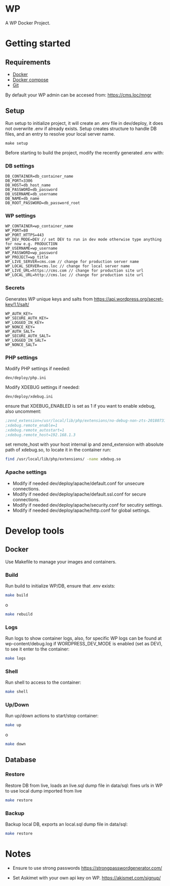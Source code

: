 # WP
A WP Docker Project.

# Getting started
## Requirements
- [Docker](https://docs.docker.com/engine/installation/)
- [Docker compose](https://docs.docker.com/compose/install/)
- [Git](https://git-scm.com/downloads)

By default your WP admin can be accesed from:
https://cms.loc/mngr


## Setup
Run setup to initialize project, it will create an .env file in dev/deploy, it does not overwrite .env if already exists. Setup creates structure to handle DB files, and an entry to resolve your local server name.
```env
make setup
```

Before starting to build the project, modify the recently generated .env with:

### DB settings
```env
DB_CONTAINER=db_container_name
DB_PORT=3306
DB_HOST=db_host_name
DB_PASSWORD=db_password
DB_USERNAME=db_username
DB_NAME=db_name
DB_ROOT_PASSWORD=db_password_root
```

### WP settings
```env
WP_CONTAINER=wp_container_name
WP_PORT=80
WP_PORT_HTTPS=443
WP_DEV_MODE=DEV // set DEV to run in dev mode otherwise type anything for now e.g. PRODUCTION
WP_USERNAME=wp_username
WP_PASSWORD=wp_password
WP_PROJECT=wp_title
WP_LIVE_SERVER=cms.com // change for production server name 
WP_LOCAL_SERVER=cms.loc // change for local server name 
WP_LIVE_URL=https://cms.com // change for production site url
WP_LOCAL_URL=http://cms.loc // change for production site url
```

### Secrets
Generates WP unique keys and salts from
https://api.wordpress.org/secret-key/1.1/salt/
```env
WP_AUTH_KEY=
WP_SECURE_AUTH_KEY=
WP_LOGGED_IN_KEY=
WP_NONCE_KEY=
WP_AUTH_SALT=
WP_SECURE_AUTH_SALT=
WP_LOGGED_IN_SALT=
WP_NONCE_SALT=
```

### PHP settings
Modify PHP settings if needed:
```
dev/deploy/php.ini
```

Modify XDEBUG settings if needed:
```
dev/deploy/xdebug.ini
```

ensure that XDEBUG_ENABLED is set as 1 if you want to enable xdebug, also uncomment:
```php.ini
;zend_extension=/usr/local/lib/php/extensions/no-debug-non-zts-20180731/xdebug.so
;xdebug.remote_enable=1
;xdebug.remote_autostart=1
;xdebug.remote_host=192.168.1.3
```

set remote_host with your host internal ip and zend_extension with
absolute path of xdebug.so, to locate it in the container run:
```bash
find /usr/local/lib/php/extensions/ -name xdebug.so
```

### Apache settings
- Modify if needed dev/deploy/apache/default.conf for unsecure connections.
- Modify if needed dev/deploy/apache/default.ssl.conf for secure connections.
- Modify if needed dev/deploy/apache/security.conf for secutiry settings.
- Modify if needed dev/deploy/apache/http.conf for global settings.

# Develop tools
## Docker 
Use Makefile to manage your images and containers.

### Build
Run build to initialize WP/DB, ensure that .env exists:
```bash
make build
```
o

```bash
make rebuild
```

### Logs
Run logs to show container logs, also, for specific WP logs can be found at wp-content/debug.log
if WORDPRESS_DEV_MODE is enabled (set as DEV), to see it enter to the container:
```bash
make logs
```

### Shell
Run shell to access to the container:
```bash
make shell
```

### Up/Down
Run up/down actions to start/stop container:
```bash
make up
```

o

```bash
make down
```

## Database

### Restore
Restore DB from live, loads an live.sql dump file in data/sql:
fixes urls in WP to use local dump imported from live
```bash
make restore
```

### Backup
Backup local DB, exports an local.sql dump file in data/sql:
```bash
make restore
```

# Notes

- Ensure to use strong passwords
https://strongpasswordgenerator.com/

- Set Askimet with your own api key on WP.
https://akismet.com/signup/
